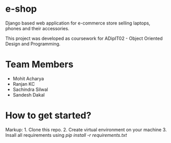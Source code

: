 # e-shop
Django based web application for e-commerce store selling laptops, phones and their accessories.

This project was developed as coursework for ADipIT02 - Object Oriented Design and Programming.

# Team Members
- Mohit Acharya
- Ranjan KC
- Sachindra Silwal
- Sandesh Dakal

# How to get started?
Markup: 1. Clone this repo.
        2. Create virtual environment on your machine
        3. Insall all requirements using _pip install -r requirements.txt_
